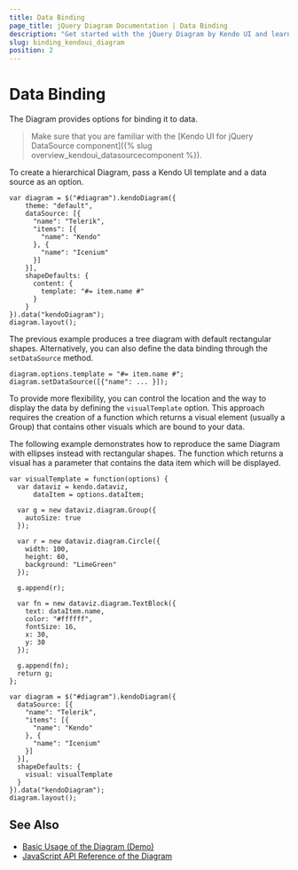 ```yaml
---
title: Data Binding
page_title: jQuery Diagram Documentation | Data Binding
description: "Get started with the jQuery Diagram by Kendo UI and learn how to bind the widget to data."
slug: binding_kendoui_diagram
position: 2
---
```


# Data Binding

The Diagram provides options for binding it to data.

> Make sure that you are familiar with the [Kendo UI for jQuery DataSource component]({% slug overview_kendoui_datasourcecomponent %}).

To create a hierarchical Diagram, pass a Kendo UI template and a data source as an option.

    var diagram = $("#diagram").kendoDiagram({
        theme: "default",
        dataSource: [{
          "name": "Telerik",
          "items": [{
            "name": "Kendo"
          }, {
            "name": "Icenium"
          }]
        }],
        shapeDefaults: {
          content: {
            template: "#= item.name #"
          }
        }
    }).data("kendoDiagram");
    diagram.layout();

The previous example produces a tree diagram with default rectangular shapes. Alternatively, you can also define the data binding through the `setDataSource` method.

    diagram.options.template = "#= item.name #";
    diagram.setDataSource([{"name": ... }]);

To provide more flexibility, you can control the location and the way to display the data by defining the `visualTemplate` option. This approach requires the creation of a function which returns a visual element (usually a Group) that contains other visuals which are bound to your data.

The following example demonstrates how to reproduce the same Diagram with ellipses instead with rectangular shapes. The function which returns a visual has a parameter that contains the data item which will be displayed.

    var visualTemplate = function(options) {
      var dataviz = kendo.dataviz,
          dataItem = options.dataItem;

      var g = new dataviz.diagram.Group({
        autoSize: true
      });

      var r = new dataviz.diagram.Circle({
        width: 100,
        height: 60,
        background: "LimeGreen"
      });

      g.append(r);

      var fn = new dataviz.diagram.TextBlock({
        text: dataItem.name,
        color: "#ffffff",
        fontSize: 16,
        x: 30,
        y: 30
      });

      g.append(fn);
      return g;
    };

    var diagram = $("#diagram").kendoDiagram({
      dataSource: [{
        "name": "Telerik",
        "items": [{
          "name": "Kendo"
        }, {
          "name": "Icenium"
        }]
      }],
      shapeDefaults: {
        visual: visualTemplate
      }
    }).data("kendoDiagram");
    diagram.layout();

## See Also

* [Basic Usage of the Diagram (Demo)](https://demos.telerik.com/kendo-ui/diagram/index)
* [JavaScript API Reference of the Diagram](/api/javascript/dataviz/ui/diagram)
